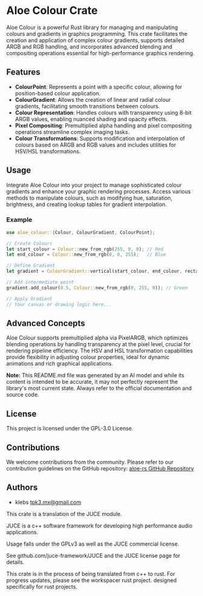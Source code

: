# Aloe Colour Crate

Aloe Colour is a powerful Rust library for managing and manipulating colours and gradients in graphics programming. This crate facilitates the creation and application of complex colour gradients, supports detailed ARGB and RGB handling, and incorporates advanced blending and compositing operations essential for high-performance graphics rendering.

## Features

- **ColourPoint**: Represents a point with a specific colour, allowing for position-based colour application.
- **ColourGradient**: Allows the creation of linear and radial colour gradients, facilitating smooth transitions between colours.
- **Colour Representation**: Handles colours with transparency using 8-bit ARGB values, enabling nuanced shading and opacity effects.
- **Pixel Compositing**: Premultiplied alpha handling and pixel compositing operations streamline complex imaging tasks.
- **Colour Transformations**: Supports modification and interpolation of colours based on ARGB and RGB values and includes utilities for HSV/HSL transformations.

## Usage

Integrate Aloe Colour into your project to manage sophisticated colour gradients and enhance your graphic rendering processes. Access various methods to manipulate colours, such as modifying hue, saturation, brightness, and creating lookup tables for gradient interpolation.

### Example

```rust
use aloe_colour::{Colour, ColourGradient, ColourPoint};

// Create Colours
let start_colour = Colour::new_from_rgb(255, 0, 0); // Red
let end_colour = Colour::new_from_rgb(0, 0, 255);   // Blue

// Define Gradient
let gradient = ColourGradient::vertical(start_colour, end_colour, rectangle_area);

// Add intermediate point
gradient.add_colour(0.5, Colour::new_from_rgb(0, 255, 0)); // Green

// Apply Gradient
// Your canvas or drawing logic here...
```

## Advanced Concepts

Aloe Colour supports premultiplied alpha via PixelARGB, which optimizes blending operations by handling transparency at the pixel level, crucial for rendering pipeline efficiency. The HSV and HSL transformation capabilities provide flexibility in adjusting colour properties, ideal for dynamic animations and rich graphical applications.

**Note:** This README.md file was generated by an AI model and while its content is intended to be accurate, it may not perfectly represent the library's most current state. Always refer to the official documentation and source code.

## License
This project is licensed under the GPL-3.0 License.

## Contributions
We welcome contributions from the community. Please refer to our contribution guidelines on the GitHub repository:
[aloe-rs GitHub Repository](https://github.com/klebs6/aloe-rs)

## Authors
- klebs <tpk3.mx@gmail.com>

This crate is a translation of the JUCE module.

JUCE is a c++ software framework for developing high performance audio applications.

Usage falls under the GPLv3 as well as the JUCE commercial license.

See github.com/juce-framework/JUCE and the JUCE license page for details.

This crate is in the process of being translated from c++ to rust. For progress updates, please see the workspacer rust project. designed specifically for rust projects.

